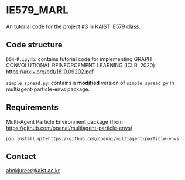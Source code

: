 # IE579_MARL

An tutorial code for the project #3 in KAIST IE579 class.

## Code structure
`DGN-R.ipynb`: contains tutorial code for implementing GRAPH CONVOLUTIONAL REINFORCEMENT LEARNING (ICLR, 2020)
https://arxiv.org/pdf/1810.09202.pdf

`simple_spread.py`: contains a **modified** version of `simple_spread.py` in multiagent-particle-envs package.



## Requirements
Multi-Agent Particle Environment package (from https://github.com/openai/multiagent-particle-envs)

`pip install git+https://github.com/openai/multiagent-particle-envs`


## Contact

ahnkjuree@kaist.ac.kr
